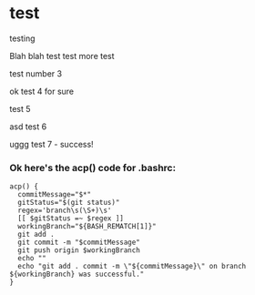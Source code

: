 # test
testing


Blah blah test test
more test

test number 3

ok test 4 for sure

test 5

asd test 6

uggg test 7 - success!

### Ok here's the acp() code for .bashrc:
```
acp() {
  commitMessage="$*"
  gitStatus="$(git status)"
  regex='branch\s(\S+)\s'
  [[ $gitStatus =~ $regex ]]
  workingBranch="${BASH_REMATCH[1]}"
  git add .
  git commit -m "$commitMessage"
  git push origin $workingBranch
  echo ""
  echo "git add . commit -m \"${commitMessage}\" on branch ${workingBranch} was successful."
}
```